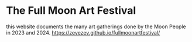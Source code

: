 # The Full Moon Art Festival
this website documents the many art gatherings done by the Moon People in 2023 and 2024.
https://zevezev.github.io/fullmoonartfestival/


